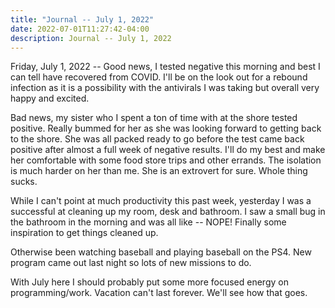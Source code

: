 ```yaml
---
title: "Journal -- July 1, 2022"
date: 2022-07-01T11:27:42-04:00
description: Journal -- July 1, 2022
---
```


Friday, July 1, 2022 -- Good news, I tested negative this morning and best I can tell have recovered from COVID. I'll be on the look out for a rebound infection as it is a possibility with the antivirals I was taking but overall very happy and excited.

Bad news, my sister who I spent a ton of time with at the shore tested positive. Really bummed for her as she was looking forward to getting back to the shore. She was all packed ready to go before the test came back positive after almost a full week of negative results. I'll do my best and make her comfortable with some food store trips and other errands. The isolation is much harder on her than me. She is an extrovert for sure. Whole thing sucks.

While I can't point at much productivity this past week, yesterday I was a successful at cleaning up my room, desk and bathroom. I saw a small bug in the bathroom in the morning and was all like -- NOPE! Finally some inspiration to get things cleaned up. 

Otherwise been watching baseball and playing baseball on the PS4. New program came out last night so lots of new missions to do.

With July here I should probably put some more focused energy on programming/work. Vacation can't last forever. We'll see how that goes. 
